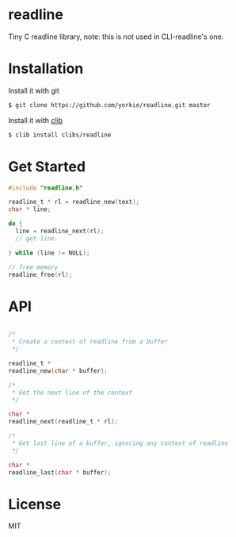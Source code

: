 readline
================

Tiny C readline library, note: this is not used in CLI-readline's one.


Installation
==================

Install it with git

```bash
$ git clone https://github.com/yorkie/readline.git master
```

Install it with [clib](https://github.com/clibs/clib)

```bash
$ clib install clibs/readline
```

Get Started
=================

```c
#include "readline.h"

readline_t * rl = readline_new(text);
char * line;

do {
  line = readline_next(rl);
  // get line.

} while (line != NULL);

// free memory
readline_free(rl);
```

API
=================

```c

/*
 * Create a context of readline from a buffer
 */

readline_t *
readline_new(char * buffer);

/*
 * Get the next line of the context
 */

char *
readline_next(readline_t * rl);

/*
 * Get last line of a buffer, ignoring any context of readline
 */

char *
readline_last(char * buffer);

```


License
===================

MIT
